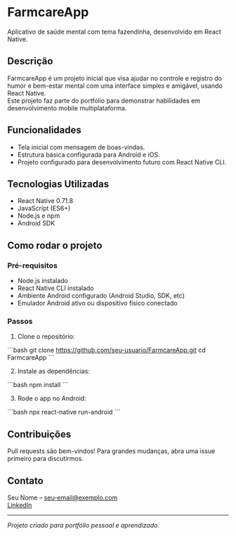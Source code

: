 # FarmcareApp

Aplicativo de saúde mental com tema fazendinha, desenvolvido em React Native.

## Descrição

FarmcareApp é um projeto inicial que visa ajudar no controle e registro do humor e bem-estar mental com uma interface simples e amigável, usando React Native.  
Este projeto faz parte do portfólio para demonstrar habilidades em desenvolvimento mobile multiplataforma.

## Funcionalidades

- Tela inicial com mensagem de boas-vindas.
- Estrutura básica configurada para Android e iOS.
- Projeto configurado para desenvolvimento futuro com React Native CLI.

## Tecnologias Utilizadas

- React Native 0.71.8
- JavaScript (ES6+)
- Node.js e npm
- Android SDK

## Como rodar o projeto

### Pré-requisitos

- Node.js instalado
- React Native CLI instalado
- Ambiente Android configurado (Android Studio, SDK, etc)
- Emulador Android ativo ou dispositivo físico conectado

### Passos

1. Clone o repositório:

\`\`\`bash
git clone https://github.com/seu-usuario/FarmcareApp.git
cd FarmcareApp
\`\`\`

2. Instale as dependências:

\`\`\`bash
npm install
\`\`\`

3. Rode o app no Android:

\`\`\`bash
npx react-native run-android
\`\`\`

## Contribuições

Pull requests são bem-vindos! Para grandes mudanças, abra uma issue primeiro para discutirmos.

## Contato

Seu Nome – seu-email@exemplo.com  
[LinkedIn](https://linkedin.com/in/seu-perfil)

---

*Projeto criado para portfólio pessoal e aprendizado.*
